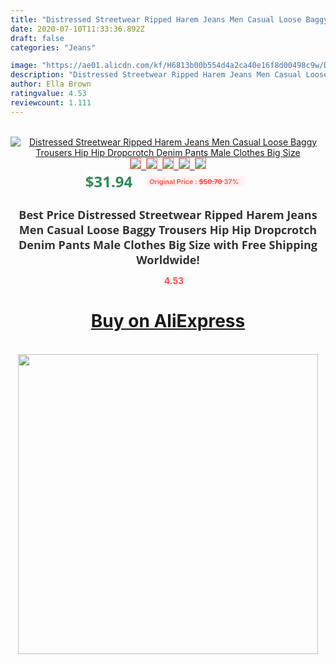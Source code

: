 ```yaml
---
title: "Distressed Streetwear Ripped Harem Jeans Men Casual Loose Baggy Trousers Hip Hip Dropcrotch Denim Pants Male Clothes Big Size"
date: 2020-07-10T11:33:36.892Z
draft: false
categories: "Jeans"

image: "https://ae01.alicdn.com/kf/H6813b00b554d4a2ca40e16f8d00498c9w/Distressed-Streetwear-Ripped-Harem-Jeans-Men-Casual-Loose-Baggy-Trousers-Hip-Hip-Dropcrotch-Denim-Pants-Male.jpg"
description: "Distressed Streetwear Ripped Harem Jeans Men Casual Loose Baggy Trousers Hip Hip Dropcrotch Denim Pants Male Clothes Big Size"
author: Ella Brown
ratingvalue: 4.53
reviewcount: 1.111
---
```

<br>
<div style="text-align: center;">
<a href="https://s.click.aliexpress.com/e/_Acrsfx" target="_blank" rel="nofollow noopener noreferrer"><img alt="Distressed Streetwear Ripped Harem Jeans Men Casual Loose Baggy Trousers Hip Hip Dropcrotch Denim Pants Male Clothes Big Size" class="magnifier-image" src="https://ae01.alicdn.com/kf/H6813b00b554d4a2ca40e16f8d00498c9w/Distressed-Streetwear-Ripped-Harem-Jeans-Men-Casual-Loose-Baggy-Trousers-Hip-Hip-Dropcrotch-Denim-Pants-Male.jpg_640x640.jpg">
<br>
<img style="border:1px solid salmon" src="https://ae01.alicdn.com/kf/H6813b00b554d4a2ca40e16f8d00498c9w/Distressed-Streetwear-Ripped-Harem-Jeans-Men-Casual-Loose-Baggy-Trousers-Hip-Hip-Dropcrotch-Denim-Pants-Male.jpg_120x120.jpg">&nbsp;&nbsp;<img style="border:1px solid salmon" src="https://ae01.alicdn.com/kf/Hb21b33f82d2640ef9b8a780f77d8dfda0/Distressed-Streetwear-Ripped-Harem-Jeans-Men-Casual-Loose-Baggy-Trousers-Hip-Hip-Dropcrotch-Denim-Pants-Male.jpg_120x120.jpg">&nbsp;&nbsp;<img style="border:1px solid salmon" src="https://ae01.alicdn.com/kf/H6c1fccae718c4150b700f3a5b8909a9b7/Distressed-Streetwear-Ripped-Harem-Jeans-Men-Casual-Loose-Baggy-Trousers-Hip-Hip-Dropcrotch-Denim-Pants-Male.jpg_120x120.jpg">&nbsp;&nbsp;<img style="border:1px solid salmon" src="https://ae01.alicdn.com/kf/Haf4a87a09e584c69adbfbd203ed11b6bf/Distressed-Streetwear-Ripped-Harem-Jeans-Men-Casual-Loose-Baggy-Trousers-Hip-Hip-Dropcrotch-Denim-Pants-Male.jpg_120x120.jpg">&nbsp;&nbsp;<img style="border:1px solid salmon" src="https://ae01.alicdn.com/kf/H233963e8bac0475d95c1a7850745f6a84/Distressed-Streetwear-Ripped-Harem-Jeans-Men-Casual-Loose-Baggy-Trousers-Hip-Hip-Dropcrotch-Denim-Pants-Male.jpg_120x120.jpg"></a></div><br0>
<div style="text-align: center;"><span style="background-color: white; border: 0px; box-sizing: border-box; color: seagreen; display: inline-block; font-family: &quot;open sans&quot; , &quot;arial&quot; , &quot;helvetica&quot; , sans-serif , &quot;heiti&quot;; font-size: 24px; font-stretch: inherit; font-weight: 700; line-height: inherit; margin: 0px 10px 0px 0px; padding: 0px; vertical-align: middle;">$31.94 </span>
<span style="background: rgb(255 , 241 , 241); border-radius: 3px; border: 0px; box-sizing: border-box; color: #ff4747; display: inline-block; font-family: inherit; font-size: 12px; font-stretch: inherit; font-style: inherit; font-variant: inherit; font-weight: 600; line-height: inherit; margin: 0px; padding: 2px 5px; transform: scale(0.9); vertical-align: middle;">Original Price : <b style="text-decoration: line-through;">$50.70 </b> 37%&nbsp;&nbsp;</span></div>
<h1 style="color: #333333; display: inline-block; font-family: &quot;open sans&quot; , &quot;arial&quot; , &quot;helvetica&quot; , sans-serif , &quot;heiti&quot;; font-size: 18px; font-stretch: inherit; font-weight: 700; text-align: center;">Best Price Distressed Streetwear Ripped Harem Jeans Men Casual Loose Baggy Trousers Hip Hip Dropcrotch Denim Pants Male Clothes Big Size with Free Shipping Worldwide!</h1>
<div style="color: #ff4747; text-align: center;">
<img src="https://4.bp.blogspot.com/-M0ZcTcb-5uY/XleCXlxnR4I/AAAAAAAAAEc/OrjgMkXV1oMQFaCRZj5HQwOCBcu3w1FegCPcBGAYYCw/s1600/star.png" style="height: 15px;">&nbsp;<b>4.53</b></div>
<div class="button_cont" align="center"><a class="buynow_a" href="https://s.click.aliexpress.com/e/_Acrsfx" target="_blank" rel="nofollow noopener noreferrer"><H1>Buy on AliExpress</H1></a></div><br>
<div class="separator" style="clear: both; text-align: center;">
<img src="https://lh3.googleusercontent.com/-pTy5HemUv9M/XlePHvY0dAI/AAAAAAAAAE4/0nX5iRUoIWY8eMW9Dpxeirr157OZliDIgCLcBGAsYHQ/s1600/badge.gif" width="480">
</div>
